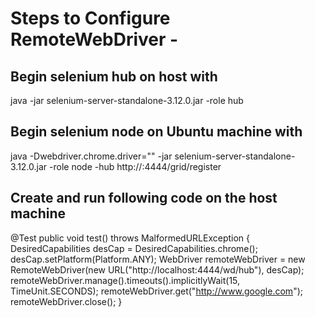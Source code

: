 # Steps to Configure RemoteWebDriver -

## Begin selenium hub on host with
java -jar selenium-server-standalone-3.12.0.jar -role hub

## Begin selenium node on Ubuntu machine with
java -Dwebdriver.chrome.driver="<full path to driver>" -jar selenium-server-standalone-3.12.0.jar -role node -hub http://<ip of host machine>:4444/grid/register
## Create and run following code on the host machine
@Test
public void test() throws MalformedURLException {
	DesiredCapabilities desCap = DesiredCapabilities.chrome();
	desCap.setPlatform(Platform.ANY);
	WebDriver remoteWebDriver = new RemoteWebDriver(new URL("http://localhost:4444/wd/hub"), desCap);
	remoteWebDriver.manage().timeouts().implicitlyWait(15, TimeUnit.SECONDS);
	remoteWebDriver.get("http://www.google.com");
	remoteWebDriver.close();
}
